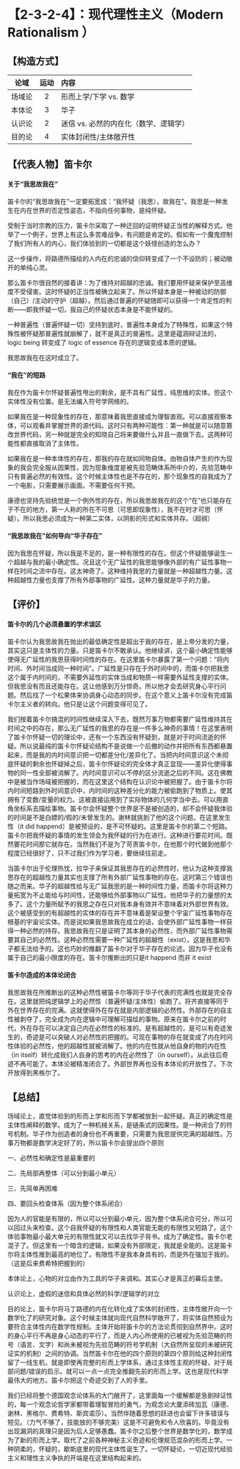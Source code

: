 # 【2-3-2-4】：现代理性主义（Modern Rationalism ）

## 【构造方式】
|  论域  | 运动 | 内容                   |
| :----: | :--: | :--------------------- |
| 场域论 |  2   | 形而上学/下学 vs. 数学 |
| 本体论 |  3  |华子 |
| 认识论 |  2  | 迷信 vs. 必然的内在化（数学、逻辑学） |
| 目的论 |  4  | 实体封闭性/主体敞开性 |



## 【代表人物】笛卡尔
#### 关于“我思故我在”

笛卡尔的“我思故我在”一定要拓宽成：“我怀疑（我思），故我在”。我思是一种发生在内在世界的否定性姿态，不指向任何事物，是纯怀疑。

受制于当时宗教的压力，笛卡尔采取了一种迂回的证明怀疑正当性的解释方式。他举了一个例子，世界上有这么多苦难战争，有问题是肯定的。假如有一个魔鬼控制了我们所有人的内心，我们体验到的一切都是这个妖怪创造的怎么办？

这一步操作，将路德所描绘的人内在的忠诚的信仰转变成了一个不设防的；被动敞开的单纯心灵。

那么笛卡尔很自然的接着讲：为了维持对超越的忠诚。我们要用怀疑来保护至高维度不受侵害。这时怀疑的正当性被确立起来了。所以怀疑本身是一种被动的防御（自己）/主动的守护（超越）。然后通过普遍的怀疑随即可以获得一个肯定性的判断——即我怀疑一切，我自己的怀疑状态本身是不能怀疑的。

一种普遍性（普遍怀疑一切）坚持到底时，普遍性本身成为了特殊性，如果这个特殊性被怀疑那普遍性就崩解了，就不是真正的普遍性。这里是蕴涵辩证法的，logic being 转变成了 logic of essence 存在的逻辑变成本质的逻辑。

我思故我在在这时成立了。

#### “我在”的短路

我在作为笛卡尔怀疑普遍性甩出的剩余，是不具有广延性，纯思维的实体。但这个实体性没有位置。是无法编入符号学网络的。

如果我在是一种现象性的存在，那意味着我思直接成为理智直观。可以直接观察本体，可以观看并掌握世界的源代码。这时只有两种可能性：第一种就是可以随意篡改世界代码，另一种就是完全的知晓自己将来要做什么并且一直做下去。这两种可能性都直接取消了主体性。

如果我在是一种本体性的存在，那我的存在就如同物自体。由物自体产生的作为现象的我会完全服从因果性，因为现象维度是被先验范畴体系所中介的，先验范畴中只有普遍必然的有效性。这个时候主体性也是不存在的，那个现象性的自我成为了一个电影，只需要展示画面。不需要任何干预。

康德也坚持先验统觉是一个例外性的存在，所以我思故我在的这个“在”也只能存在于不在的地方，第一人称的所在不可思（可思即现象性），我不在时才可思（怀疑）。所以我思必须成为一种第二实体，以阴影的形式和实体共存。（超纲）

#### “我思故我在”如何导向“华子存在”

因为我思在怀疑，所以我是不足的，是一种有限性的存在。但这个怀疑能够诞生一个超越与我的最小确定性。况且这个无广延性的我思能够像外部的有广延性事物一样在时间之流中存在。这太神奇了。这种维持我思的力量就是一种超越性力量。这种超越性力量也支撑了所有外部事物的广延性。这种力量就是华子的力量。 



## 【评价】

#### 笛卡尔的几个必须悬置的学术误区
笛卡尔认为我思故我在抛出的最低确定性是超出于我的存在，是上帝分发的力量，其实这只是主体性的力量。只是笛卡尔不敢承认。他继续讲，这个最小确定性能够使得无广延性的我思获得时间性的存在。在这里笛卡尔暴露了第一个问题：“将内时间、外时间当成同一种时间”。广延性是只存在于外时间中的，而笛卡尔把我思这个属于内时间的，不需要外延性的实体当成和物质一样需要外延性支撑的实体。但我思没有而且还能存在。这让他感到万分惊奇。所以他才会去研究身心平行问题。然后找了一个松果体来协调身心动态的同步。在这个意义上笛卡尔没有完成笛卡尔主义者的转向。他只是让这个问题变得可见了。

我们按着笛卡尔搞混的时间性继续深入下去，既然万事万物都需要广延性维持其在时间之中的存在，那么无广延性的我思的存在是一件多么神奇的事情！在这里表明了笛卡尔怀疑一切的理论中，还有一个东西没有怀疑到，就是对于时间流逝的怀疑。所以说最纯的笛卡尔怀疑论结构不是说做一个后撤的动作并把所有东西都悬置起来，而是我的内时间意识把一切都差分化/差异化了。当把内时间意识这个未彻底怀疑的剩余也怀疑掉之后，笛卡尔怀疑论的完全体才真正显现——差异化使得事物的同一性全部被消解了。内时间意识可以不停的区分流逝之后的不同。这在佛教中是被当作场域被把握的，而在这里这个结构在认识论中被把握了。由于笛卡尔将内时间短路到外时间意识中，内时间的这种差分化的能力被偷跑到了物质上。使其拥有了变数/变量的权力。这被直接运用到了实际物体的几何学当中去。可以用直角坐标系去描绘事物。笛卡尔会怀疑整个世界是不是被创造的，却不会怀疑我体验的时间是不是白嫖的/假的/未曾发生的。谢林就挑到了他的这个问题。在这里发生性（it did happend）是被预设的，是不可怀疑的。这里是笛卡尔的第二个短路。笛卡尔把我怀疑的事情的发生领会为我怀疑的行为在进行。这种进行要花时间。既然要花时间那它就存在。当然我们不是为了苛责笛卡尔，在他那个时代做到他那个程度已经很好了，只不过我们作为学习者，要继续往前走。

当笛卡尔出于伦理热忱，拉华子来保证其我思存在的必然性时，他认为这种支撑我思存在的超越性力量其实也支撑了所有外部广延性事物的存在。这时第三个错误也随之而来。华子的超越性给与无广延我思的是一种时间性力量，而笛卡尔将这种力量拓宽为不止能给与时间性，还能够给外部事物以广延性。他把华子的力量想的太多了。这个力量所赋予的我思之存在只对我本身有效并不意味着对外部世界有效。这个被感受到的有超越性的实体的存在并不意味着是架设整个宇宙广延性事物存在根基的宇宙论实体。而是说如果我思故我在成立的话，会使外部广延性事物一样获得一种必然的持存。我思故我在只是证明了其本身的必然性，而外部广延性事物需要其自己的必然性。这种必然性需要一种广延性的超越性（exist）。这是我思和华子都无法给予的。这也巧妙的推翻了笛卡尔对于华子存在的论述。因为华子也没有属于自己的最小限度的存在。笛卡尔推断出的只是it happend 而非 it exist

#### 笛卡尔造成的本体论闭合

我思故我在所推断出的这种必然性被笛卡尔等同于华子代表的完满性也就是完全存在。这里就把纯逻辑学上的必然性（普遍怀疑/主体性）偷跑了。将齐直接等同于外在世界存在的完满。这就使得外在存在就是内部逻辑的必然性。外部存在的自主性被剥夺了，完全成为内在逻辑中可理解可描绘的事物。原来在笛卡尔之前的时代，外在存在可以决定自己内在必然性的标准的。是有超越性的，是可以有奇迹发生的，奇迹是可以突破人对必然性的把握的。可现在事物的存在就变成了内在时间性体验的必然性，他的超越性就被消解了。他的内在性就从他自身的物的内在性（in itself）转化成我们人自身的思考的内在必然性了（in ourself）。从此往后奇迹不再可能了。本体论被精准闭合了。外部世界再也没有本体论的开放性了。下次开放得到黑格尔了。

## 【总结】

场域论上，直觉体验到的形而上学和形而下学都被放到一起怀疑。真正的确定性是主体性阐释的数学。成为了一种机械关系，是链条式的因果性。是一种闭合了的符号机制。华子作为创造者的身份也不再重要，只需要为我思提供完满的超越性。万事万物都是数学决定好了的，所以笛卡尔会提出四个原则

一、必然性和确定性是最重要的

二、先局部再整体（可以分到最小单元）

三、先简单再困难

四、要回头检查体系（因为整个体系闭合）

因为人的官能是有限的，所以可以分到最小单元，因为整个体系闭合可分，所以可以回过头来检查。这个自我怀疑的有限性和人类官能无能的有限性又短路了。这个体验事物最小最大单元的有限性就又可以去找华子背书。成为了确定性。笛卡尔老混子了。但这里有一个暗含的逻辑，如果没有外部限定，我就是全能的。这是笛卡尔将主体性推到最高的地位了。有限性不是我本身具有的，而是外在强加于我的。（这是后来费希特把握到的）

本体论上，心物的对立由作为工具的华子来调和。其实心才是真正的幕后主使。

认识论上，虚假的迷信和具体必然的科学/逻辑学的对立

目的论上，笛卡尔将马丁路德的内在化转化成了实体的封闭性，主体性敞开向一个数学化了的研究对象。这个时候主体就向现代自然科学敞开了，将实体自然预设为要符合主体性内在数学性规制。主体开始将笛卡尔的方法论贯彻到自然界中。这时的身心平行不再是身心动态的平行了，而是人内心所使用的已被视为先验范畴的符号（语言、文字）和尚未被视为先验范畴的符号学机制（大自然所呈现的未被研究证实的机制）之间的协调。当然笛卡尔在他的四个原则的第四个原则给这种封闭性留了一线生机，就是即使再完整的形而上学体系，通过主体性主观的怀疑，对于局部问题/错误的启示。就可以一点一点完全推翻先前的形而上学。这也是现代科学最伟大的地方。笛卡尔把这个奇迹交到了人的手里。

我们已经将整个德国观念论体系的大门敞开了，这里面每一个缓解都是急剧辩证性的，每一个观念论哲学家都带着理智冒险的勇气，为观念论大厦添砖加瓦（康德、谢林、黑格尔、费希特、斯宾诺莎）。当然伴随着思想的跃进也会留下许多错误与短见。（力气不够了，技能放的不够完美）这是不可避免和令人欣喜的。毕竟没有出现漏洞的真理只是因为后人足够愚蠢。笛卡尔之后整个世界是数学化的，数学成为了新的形而上学。取代了之前各种神秘主义奇迹和伦理规范混杂的形而上学。一种阴柔的，怀疑的，歇斯底里的现代主体性诞生了。一切怀疑论，一切近现代经验主义和理性主义争执的开端是在这里结构起来的。

